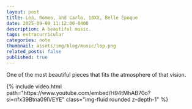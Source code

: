 ```yaml
---
layout: post
title: Lea, Romeo, and Carlo, 18XX, Belle Époque
date: 2025-09-09 11:12:00-0400
description: A beautiful music.
tags: extracurricular
categories: note
thumbnail: assets/img/blog/music/lop.png
related_posts: false
published: true
---
```


One of the most beautiful pieces that fits the atmosphere of that vision.

<div class="row mt-3">
    <div class="col-sm mt-3 mt-md-0">
        {% include video.html path="https://www.youtube.com/embed/H94tMhAB70o?si=nfx39Btna09IVEYE" class="img-fluid rounded z-depth-1" %}
    </div>
</div>